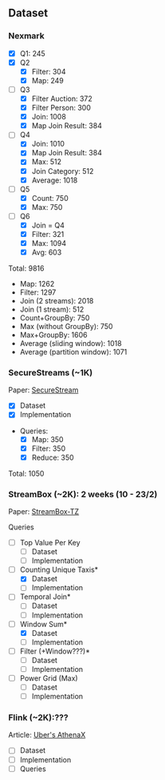 ## Dataset

### Nexmark

- [X] Q1: 245
- [X] Q2
    - [X] Filter: 304
    - [X] Map: 249
- [ ] Q3
    - [X] Filter Auction: 372
    - [X] Filter Person: 300
    - [x] Join: 1008
    - [X] Map Join Result: 384
- [ ] Q4
    - [X] Join: 1010
    - [X] Map Join Result: 384
    - [X] Max: 512
    - [X] Join Category: 512
    - [X] Average: 1018
- [ ] Q5
    - [X] Count: 750
    - [X] Max: 750
- [ ] Q6
    - [X] Join = Q4
    - [X] Filter: 321
    - [X] Max: 1094
    - [X] Avg: 603

Total: 9816
- Map: 1262
- Filter: 1297
- Join (2 streams): 2018
- Join (1 stream): 512
- Count+GroupBy: 750
- Max (without GroupBy): 750
- Max+GroupBy: 1606
- Average (sliding window): 1018
- Average (partition window): 1071


### SecureStreams (~1K)

Paper: [SecureStream](https://arxiv.org/pdf/1805.01752)

- [X] Dataset
- [X] Implementation
- Queries:
    - [X] Map: 350
    - [X] Filter: 350
    - [X] Reduce: 350

Total: 1050

### StreamBox (~2K): 2 weeks (10 - 23/2)

Paper: [StreamBox-TZ](https://www.usenix.org/conference/atc19/presentation/park-heejin)

Queries
-  [ ] Top Value Per Key
    -  [ ] Dataset
    -  [ ] Implementation
-  [ ] Counting Unique Taxis*
    -  [X] Dataset
    -  [ ] Implementation
-  [ ] Temporal Join*
    -  [ ] Dataset
    -  [ ] Implementation
-  [ ] Window Sum*
    -  [X] Dataset
    -  [ ] Implementation
-  [ ] Filter (+Window???)*
    -  [ ] Dataset
    -  [ ] Implementation
-  [ ] Power Grid (Max)
    -  [ ] Dataset
    -  [ ] Implementation

### Flink (~2K):???

Article: [Uber's AthenaX](https://www.uber.com/en-AU/blog/athenax/)

- [ ] Dataset
- [ ] Implementation
- [ ] Queries